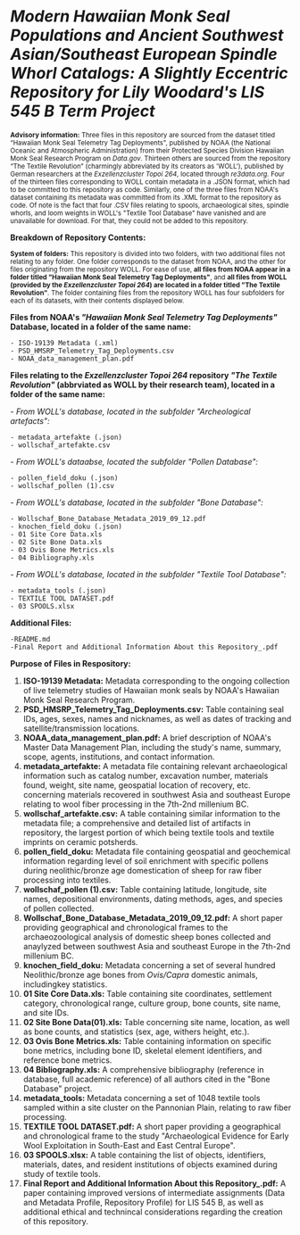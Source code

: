 # ***Modern Hawaiian Monk Seal Populations and Ancient Southwest Asian/Southeast European Spindle Whorl Catalogs: A Slightly Eccentric Repository for Lily Woodard's LIS 545 B Term Project***

<sub> **Advisory information:** Three files in this repository are sourced from the dataset titled “Hawaiian Monk Seal Telemetry Tag Deployments", published by NOAA (the National Oceanic and Atmospheric Administration) from their Protected Species Division Hawaiian Monk Seal Research Program on *Data.gov*. Thirteen others are sourced from the repository “The Textile Revolution” (charmingly abbreviated by its creators as 'WOLL'), published by German researchers at the *Exzellenzcluster Topoi 264*, located through *re3data.org*. Four of the thirteen files corresponding to WOLL contain metadata in a .JSON format, which had to be committed to this repository as code. Similarly, one of the three files from NOAA's dataset containing its metadata was committed from its .XML format to the repository as code. Of note is the fact that four .CSV files relating to spools, archaeological sites, spindle whorls, and loom weights in WOLL's "Textile Tool Database" have vanished and are unavailable for download. For that, they could not be added to this repository.</sub>

**Breakdown of Repository Contents:**

<sub> **System of folders:** This repository is divided into two folders, with two additional files not relating to any folder. One folder corresponds to the dataset from NOAA, and the other for files originating from the repository WOLL. For ease of use, **all files from NOAA appear in a folder titled "Hawaiian Monk Seal Telemetry Tag Deployments"**, and **all files from WOLL (provided by the *Exzellenzcluster Topoi 264*) are located in a folder titled "The Textile Revolution"**. The folder containing files from the repository WOLL has four subfolders for each of its datasets, with their contents displayed below.</sub>


**Files from NOAA's *"Hawaiian Monk Seal Telemetry Tag Deployments"* Database, located in a folder of the same name:**

    - ISO-19139 Metadata (.xml)
    - PSD_HMSRP_Telemetry_Tag_Deployments.csv
    - NOAA_data_management_plan.pdf

**Files relating to the *Exzellenzcluster Topoi 264* repository *"The Textile Revolution"* (abbrviated as WOLL by their research team), located in a folder of the same name:**

  *- From WOLL's database, located in the subfolder "Archeological artefacts":*
  
    - metadata_artefakte (.json)
    - wollschaf_artefakte.csv
    
 *- From WOLL's dataabse, located the subfolder "Pollen Database":*
 
    - pollen_field_doku (.json)
    - wollschaf_pollen (1).csv
    
  *- From WOLL's database, located in the subfolder "Bone Database":*
  
    - Wollschaf_Bone_Database_Metadata_2019_09_12.pdf
    - knochen_field_doku (.json)
    - 01 Site Core Data.xls
    - 02 Site Bone Data.xls
    - 03 Ovis Bone Metrics.xls
    - 04 Bibliography.xls
    
  *- From WOLL's database, located in the subfolder "Textile Tool Database":*
  
    - metadata_tools (.json)
    - TEXTILE TOOL DATASET.pdf
    - 03 SPOOLS.xlsx
    
   
   **Additional Files:**

    -README.md
    -Final Report and Additional Information About this Repository_.pdf


**Purpose of Files in Respository:**
1) **ISO-19139 Metadata:** Metadata corresponding to the ongoing collection of live telemetry studies of Hawaiian monk seals by NOAA's Hawaiian Monk Seal Research Program.
2) **PSD_HMSRP_Telemetry_Tag_Deployments.csv:** Table containing seal IDs, ages, sexes, names and nicknames, as well as dates of tracking and satellite/transmission locations.
3) **NOAA_data_management_plan.pdf:** A brief description of NOAA's Master Data Management Plan, including the study's name, summary, scope, agents, institutions, and contact information.
4) **metadata_artefakte:** A metadata file containing relevant archaeological information such as catalog number, excavation number, materials found, weight, site name, geospatial location of recovery, etc. concerning materials recovered in southwest Asia and southeast Europe relating to wool fiber processing in the 7th-2nd millenium BC.
5) **wollschaf_artefakte.csv:** A table containing similar information to the metadata file; a comprehensive and detailed list of artifacts in repository, the largest portion of which being textile tools and textile imprints on ceramic potsherds.
6) **pollen_field_doku:** Metadata file containing geospatial and geochemical information regarding level of soil enrichment with specific pollens during neolithic/bronze age domestication of sheep for raw fiber processing into textiles.
7) **wollschaf_pollen (1).csv:** Table containing latitude, longitude, site names, depositional environments, dating methods, ages, and species of pollen collected.
8) **Wollschaf_Bone_Database_Metadata_2019_09_12.pdf:** A short paper providing geographical and chronological frames to the archaeozoological analysis of domestic sheep bones collected and anaylyzed between southwest Asia and southeast Europe in the 7th-2nd millenium BC.
9) **knochen_field_doku:** Metadata concerning a set of several hundred Neolithic/bronze age bones from *Ovis/Capra* domestic animals, includingkey statistics.
10) **01 Site Core Data.xls:** Table containing site coordinates, settlement category, chronological range, culture group, bone counts, site name, and site IDs.
11) **02 Site Bone Data(01).xls:** Table concerning site name, location, as well as bone counts, and statistics (sex, age, withers height, etc.).
12) **03 Ovis Bone Metrics.xls:** Table containing information on specific bone metrics, including bone ID, skeletal element identifiers, and reference bone metrics.
13) **04 Bibliography.xls:** A comprehensive bibliography (reference in database, full academic reference) of all authors cited in the "Bone Database" project.
14) **metadata_tools:** Metadata concerning a set of 1048 textile tools sampled within a site cluster on the Pannonian Plain, relating to raw fiber processing.
15) **TEXTILE TOOL DATASET.pdf:** A short paper providing a geographical and chronological frame to the study "Archaeological Evidence for Early Wool Exploitation in South-East and East Central Europe". 
16) **03 SPOOLS.xlsx:** A table containing the list of objects, identifiers, materials, dates, and resident institutions of objects examined during study of textile tools.
17) **Final Report and Additional Information About this Repository_.pdf:** A paper containing improved versions of intermediate assignments (Data and Metadata Profile, Repository Profile) for LIS 545 B, as well as additional ethical and technincal considerations regarding the creation of this repository.
    
    
    
    
    



